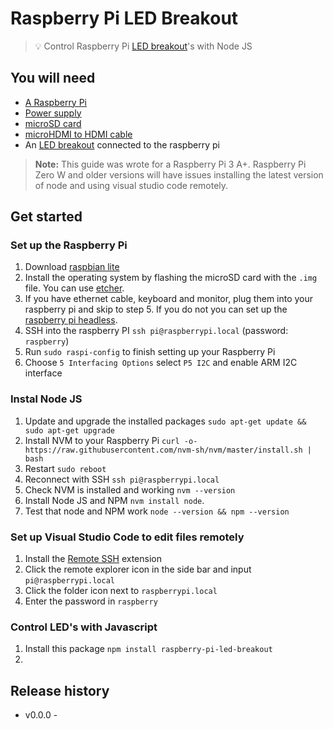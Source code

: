 # Raspberry Pi LED Breakout

> 💡 Control Raspberry Pi [LED breakout](https://shop.pimoroni.com/collections/electronics?filter=LED+Displays)'s with Node JS


## You will need

- [A Raspberry Pi](https://www.raspberrypi.org/products/raspberry-pi-4-model-b/)
- [Power supply](https://www.raspberrypi.org/products/type-c-power-supply/)
- [microSD card](https://shop.pimoroni.com/products/noobs-32gb-microsd-card-3-1)
- [microHDMI to HDMI cable](https://www.raspberrypi.org/products/micro-hdmi-to-standard-hdmi-a-cable/)
- An [LED breakout](https://shop.pimoroni.com/collections/electronics?filter=LED+Displays) connected to the raspberry pi

> **Note:** This guide was wrote for a Raspberry Pi 3 A+. Raspberry Pi Zero W and older versions will have issues installing the latest version of node and using visual studio code remotely.


## Get started

### Set up the Raspberry Pi

1. Download [raspbian lite](https://www.raspberrypi.org/downloads/raspbian/)
1. Install the operating system by flashing the microSD card with the `.img` file. You can use [etcher](https://github.com/balena-io/etcher).
1. If you have ethernet cable, keyboard and monitor, plug them into your raspberry pi and skip to step 5. If you do not you can set up the [raspberry pi headless](https://www.raspberrypi.org/documentation/configuration/wireless/headless.md).
1. SSH into the raspberry PI `ssh pi@raspberrypi.local` (password: `raspberry`)
1. Run `sudo raspi-config` to finish setting up your Raspberry Pi
1. Choose `5 Interfacing Options` select `P5 I2C` and enable ARM I2C interface


### Instal Node JS

1. Update and upgrade the installed packages `sudo apt-get update && sudo apt-get upgrade`
1. Install NVM to your Raspberry Pi `curl -o- https://raw.githubusercontent.com/nvm-sh/nvm/master/install.sh | bash`
1. Restart `sudo reboot`
1. Reconnect with SSH `ssh pi@raspberrypi.local`
1. Check NVM is installed and working `nvm --version`
1. Install Node JS and NPM `nvm install node`.
1. Test that node and NPM work `node --version && npm --version`


### Set up Visual Studio Code to edit files remotely

1. Install the [Remote SSH](https://marketplace.visualstudio.com/items?itemName=ms-vscode-remote.remote-ssh) extension
1. Click the remote explorer icon in the side bar and input `pi@raspberrypi.local`
1. Click the folder icon next to `raspberrypi.local`
1. Enter the password in `raspberry`


### Control LED's with Javascript

1. Install this package `npm install raspberry-pi-led-breakout`
1. 


## Release history

- v0.0.0 - 
